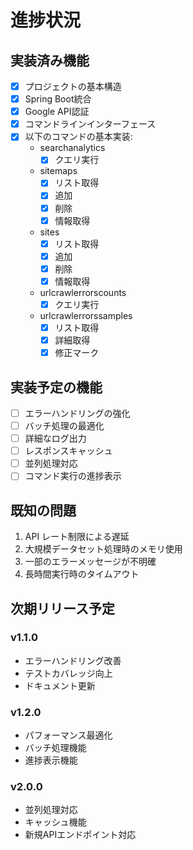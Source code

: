 # 進捗状況

## 実装済み機能
- [x] プロジェクトの基本構造
- [x] Spring Boot統合
- [x] Google API認証
- [x] コマンドラインインターフェース
- [x] 以下のコマンドの基本実装:
  - searchanalytics
    - [x] クエリ実行
  - sitemaps
    - [x] リスト取得
    - [x] 追加
    - [x] 削除
    - [x] 情報取得
  - sites
    - [x] リスト取得
    - [x] 追加
    - [x] 削除
    - [x] 情報取得
  - urlcrawlerrorscounts
    - [x] クエリ実行
  - urlcrawlerrorssamples
    - [x] リスト取得
    - [x] 詳細取得
    - [x] 修正マーク

## 実装予定の機能
- [ ] エラーハンドリングの強化
- [ ] バッチ処理の最適化
- [ ] 詳細なログ出力
- [ ] レスポンスキャッシュ
- [ ] 並列処理対応
- [ ] コマンド実行の進捗表示

## 既知の問題
1. API レート制限による遅延
2. 大規模データセット処理時のメモリ使用
3. 一部のエラーメッセージが不明確
4. 長時間実行時のタイムアウト

## 次期リリース予定
### v1.1.0
- エラーハンドリング改善
- テストカバレッジ向上
- ドキュメント更新

### v1.2.0
- パフォーマンス最適化
- バッチ処理機能
- 進捗表示機能

### v2.0.0
- 並列処理対応
- キャッシュ機能
- 新規APIエンドポイント対応